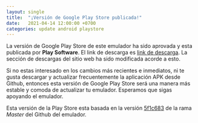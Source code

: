 ```yaml
---
layout: single
title:  "¡Versión de Google Play Store publicada!"
date:   2021-04-14 12:00:00 +0700
categories: update android playstore
---
```


La versión de Google Play Store de este emulador ha sido aprovada y esta publicada por **Play Software**. El link de descarga es [link de descarga](https://play.google.com/store/apps/details?id=com.github.eka2l1). La sección de descargas del sitio web ha sido modificada acorde a esto.

Si no estas interesado en los cambios más recientes e inmediatos, ni te gusta descargar y actualizar frecuentemente la aplicación APK desde Github, entonces esta versión 
de Google Play Store será una manera más estable y comoda de actualizar tu emulador. Esperamos que sigas apoyando el emulador.

Esta versión de la Play Store esta basada en la versión [5f1c683](https://github.com/EKA2L1/EKA2L1/commit/5f1c68345e0ae4c8a84006fe86056a4fbb832c22) de la rama *Master* del Github
del emulador.
